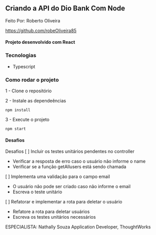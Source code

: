 ## Criando a API do Dio Bank Com Node
Feito Por: Roberto Oliveira

https://github.com/robeOliveira85

#### Projeto desenvolvido com React

### Tecnologias
- Typescript

### Como rodar o projeto

1 - Clone o repositório

2 - Instale as dependeências
    
    npm install

3 - Execute o projeto

    npm start

#### Desafios
Desafios
[ ] Incluir os testes unitários pendentes no controller
- Verificar a resposta de erro caso o usuário não informe o name
- Verificar se a função getAllusers está sendo chamada

[ ] Implementa uma validação para o campo email
- O usuário nâo pode ser criado caso não informe o email
- Escreva o teste unitário

[ ] Refatorar e implementar a rota para deletar o usuário
- Refatore a rota para deletar usuários
- Escreva os testes unitários necessários

ESPECIALISTA:
Nathally Souza
Application Developer, ThoughtWorks